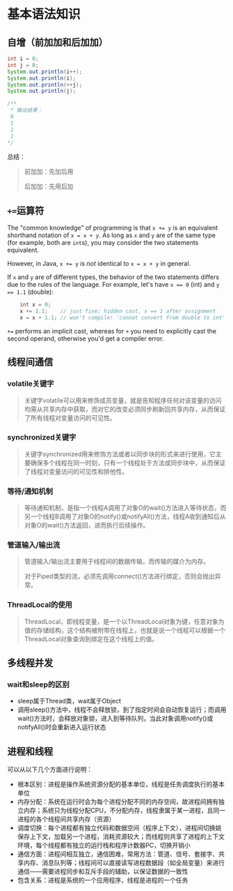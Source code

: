 # 基本语法知识

## 自增（前加加和后加加）

```java
int i = 0;
int j = 0;
System.out.println(i++);
System.out.println(i);
System.out.println(++j);
System.out.println(j);

/**
 * 输出结果：
 0
 1
 1
 1
*/
```

总结：

> 前加加：先加后用
>
> 后加加：先用后加

## `+=`运算符

The "common knowledge" of programming is that `x += y` is an equivalent shorthand notation of `x = x + y`. As long as `x` and `y` are of the same type (for example, both are `int`s), you may consider the two statements equivalent.

However, in Java, `x += y` *is not* identical to `x = x + y` in general.

If `x` and `y` are of different types, the behavior of the two statements differs due to the rules of the language. For example, let's have `x == 0` (int) and `y == 1.1` (double):

```java
    int x = 0;
    x += 1.1;    // just fine; hidden cast, x == 1 after assignment
    x = x + 1.1; // won't compile! 'cannot convert from double to int'
```

`+=` performs an implicit cast, whereas for `+` you need to explicitly cast the second operand, otherwise you'd get a compiler error.

## 线程间通信

### volatile关键字

> 关键字volatile可以用来修饰成员变量，就是告知程序任何对该变量的访问均需从共享内存中获取，而对它的改变必须同步刷新回共享内存，从而保证了所有线程对变量访问的可见性。

### synchronized关键字

> 关键字synchronized用来修饰方法或者以同步块的形式来进行使用，它主要确保多个线程在同一时刻，只有一个线程处于方法或同步块中，从而保证了线程对变量访问的可见性和排他性。

### 等待/通知机制

> 等待通知机制，是指一个线程A调用了对象O的wait()方法进入等待状态，而另一个线程B调用了对象O的notify()或notifyAll()方法，线程A收到通知后从对象O的wait()方法返回，进而执行后续操作。

### 管道输入/输出流

> 管道输入/输出流主要用于线程间的数据传输，而传输的媒介为内存。
>
> 对于Piped类型的流，必须先调用connect()方法进行绑定，否则会抛出异常。

### ThreadLocal的使用

> ThreadLocal，即线程变量，是一个以ThreadLocal对象为键，任意对象为值的存储结构，这个结构被附带在线程上，也就是说一个线程可以根据一个ThreadLocal对象查询到绑定在这个线程上的值。

## 多线程并发

### wait和sleep的区别

- sleep属于Thread类，wait属于Object
- 调用sleep()方法中，线程不会释放锁，到了指定时间会自动恢复运行；而调用wait()方法时，会释放对象锁，进入到等待队列，当此对象调用notify()或notifyAll()时会重新进入运行状态

## 进程和线程

可以从以下几个方面进行说明：

- 根本区别：进程是操作系统资源分配的基本单位，线程是任务调度执行的基本单位
- 内存分配：系统在运行时会为每个进程分配不同的内存空间，故进程间拥有独立内存；系统只为线程分配CPU，不分配内存，线程隶属于某一进程，且同一进程的各个线程间共享内存（资源）
- 调度切换：每个进程都有独立代码和数据空间（程序上下文），进程间切换姚保存上下文，加载另一个进程，消耗资源较大；而线程则共享了进程的上下文环境，每个线程都有独立的运行栈和程序计数器PC，切换开销小
- 通信方面：进程间相互独立，通信困难，常用方法：管道、信号、套接字、共享内存、消息队列等；线程间可以直接读写进程数据段（如全局变量）来进行通信——需要进程同步和互斥手段的辅助，以保证数据的一致性
- 包含关系：进程是系统的一个应用程序，线程是进程的一个任务